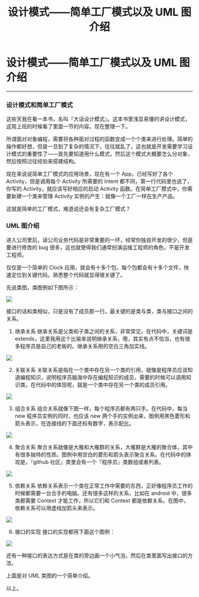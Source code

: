 ﻿---
layout: post
title: 设计模式——简单工厂模式以及 UML 图介绍
---
# 设计模式——简单工厂模式以及 UML 图介绍
----


### 设计模式和简单工厂模式

这些天我在看一本书，名叫『大话设计模式』。这本书里浅显易懂的讲设计模式，这周上班的时候看了里面一节的内容。现在整理一下。

所谓面对对象编程，需要将各种面对过程的函数变成一个个类来进行处理。简单的操作都好想，但是一旦到了复杂的情况下，往往就乱了，这也就是开发需要学习设计模式的重要性了——首先要知道用什么模式，然后这个模式大概要怎么分对象，然后按照过往经验来搭建结构。

现在来说说简单工厂模式的应用场景，现在有一个 App，已经写好了各个 Activity，但是调用每个 Activity 所需要的 Intent 都不同，第一行代码里也说了，你写的 Activity，就应该写好相应的启动 Activity 函数。在简单工厂模式中，你需要新建一个类来管理 Activity 实例的产生：就像一个工厂一样在生产产品。

这就是简单的工厂模式，难道说还会有复杂工厂模式？

### UML 图介绍

进入公司里后，读公司业务代码是非常重要的一环，经常你独自开发的很少，但是要进行修改的 bug 很多，这也就使得我们通常扮演运维工程师的角色，不是开发工程师。

仅仅是一个简单的 Clock 应用，就会有十多个包，每个包都会有十多个文件，快速定位到关键代码。熟悉整个代码就显得很关键了。

先说类图，类图例如下图所示：

![](https://foxapple.github.io/images/2017-12-24/%E7%B1%BB%E5%9B%BE.png)

接口的话和类相似，只是没有了成员那一行。最关键的是类与类，类与接口之间的关系。

1. 继承关系
继承关系是父类和子类之间的关系，非常常见，在代码中，关键词是 extends，这里我用这个比喻来说明继承关系，嗯，其实有点不恰当，也有很多程序员是自己的老板的。继承关系用的空白三角加实线。

![](https://foxapple.github.io/images/2017-12-24/extends.png)

2. 关联关系
关联关系是指在一个类中存在另一个类的引用，就像是程序员应该知道编程知识，说明程序员脑海中存在编程知识的成员，需要的时候可以调用知识类。在代码中的体现呢，就是一个类中存在另一个类的成员引用。

![](https://foxapple.github.io/images/2017-12-24/relation.png)

3. 组合关系
组合关系就像下图一样，每个程序员都有两只手。在代码中，每当 new 程序员实例的同时，也应该 new 两个手的实例出来，图例用黑色菱形和箭头表示，在连接线的下面还标有数字，表示配比。

![](https://foxapple.github.io/images/2017-12-24/Composition.png)

4. 聚合关系
聚合关系就像是大雁和大雁群的关系，大雁群是大雁的聚合体，其中有很多独特的性质。图例中用空白的菱形和箭头表示聚合关系。在代码中的体现是，『github 社区』类里会有一个『程序员』类数组或者列表。

![](https://foxapple.github.io/images/2017-12-24/Aggregation.png)

5. 依赖关系
依赖关系表示一个类在正常工作中需要的东西，正好像程序员工作的时候都需要一台合手的电脑。还有很多这样的关系，比如在 android 中，很多类都需要 Context 才能工作，所以它们和 Context 都是依赖关系。在图中，依赖关系可以用虚线加箭头来表示。

![](https://foxapple.github.io/images/2017-12-24/Dependency.png)

6. 接口的实现
接口的实现都用下面这个图例：

![](https://foxapple.github.io/images/2017-12-24/implement.png)

还有一种接口的表达方式是在类的旁边画一个小气泡，然后在类里面写出接口的方法。

上面是对 UML 类图的一个简单介绍。

以上。


